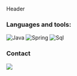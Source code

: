 Header

### Languages and tools:
![Java](https://img.shields.io/badge/-Java-3C3F41?style=for-the-badge&logo=Java&logoColor=E01E21)
![Spring](https://img.shields.io/badge/-Spring-3C3F41?style=for-the-badge&logo=Spring&logoColor=68BD45)
![Sql](https:img.shields.io/badge/-SQL-3C3F41?style=for-the-badge&logo=postgresql&logoColor=336791)

### Contact
[telegram_link]: https://t.me/halp3ars
<a  href="https://t.me/R1con" ><img src="https://img.shields.io/badge/Telegram-2CA5E0?style=for-the-badge&logo=telegram&logoColor=white" /> </a>